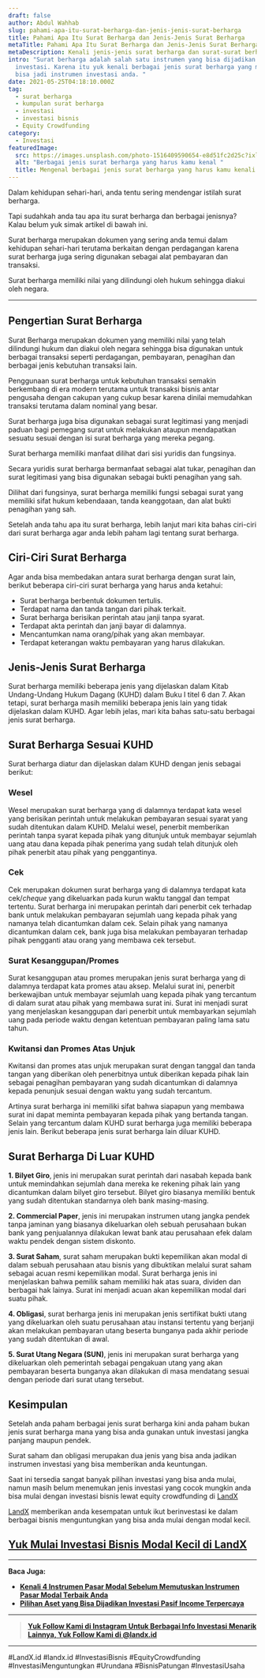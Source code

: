 ```yaml
---
draft: false
author: Abdul Wahhab
slug: pahami-apa-itu-surat-berharga-dan-jenis-jenis-surat-berharga
title: Pahami Apa Itu Surat Berharga dan Jenis-Jenis Surat Berharga
metaTitle: Pahami Apa Itu Surat Berharga dan Jenis-Jenis Surat Berharga
metaDescription: Kenali jenis-jenis surat berharga dan surat-surat berharga untuk investasi anda
intro: "Surat berharga adalah salah satu instrumen yang bisa dijadikan instrumen
  investasi. Karena itu yuk kenali berbagai jenis surat berharga yang mungkin
  bisa jadi instrumen investasi anda. "
date: 2021-05-25T04:18:10.000Z
tag:
  - surat berharga
  - kumpulan surat berharga
  - investasi
  - investasi bisnis
  - Equity Crowdfunding
category:
  - Investasi
featuredImage:
  src: https://images.unsplash.com/photo-1516409590654-e8d51fc2d25c?ixlib=rb-1.2.1&ixid=MnwxMjA3fDB8MHxwaG90by1wYWdlfHx8fGVufDB8fHx8&auto=format&fit=crop&w=1126&q=80
  alt: "Berbagai jenis surat berharga yang harus kamu kenal "
  title: Mengenal berbagai jenis surat berharga yang harus kamu kenali
---
```



Dalam kehidupan sehari-hari, anda tentu sering mendengar istilah surat berharga.

Tapi sudahkah anda tau apa itu surat berharga dan berbagai jenisnya? Kalau belum yuk simak artikel di bawah ini.

Surat berharga merupakan dokumen yang sering anda temui dalam kehidupan sehari-hari terutama berkaitan dengan perdagangan karena surat berharga juga sering digunakan sebagai alat pembayaran dan transaksi.

Surat berharga memiliki nilai yang dilindungi oleh hukum sehingga diakui oleh negara.

---

## Pengertian Surat Berharga

Surat Berharga merupakan dokumen yang memiliki nilai yang telah dilindungi hukum dan diakui oleh negara sehingga bisa digunakan untuk berbagai transaksi seperti perdagangan, pembayaran, penagihan dan berbagai jenis kebutuhan transaksi lain.

Penggunaan surat berharga untuk kebutuhan transaksi semakin berkembang di era modern terutama untuk transaksi bisnis antar pengusaha dengan cakupan yang cukup besar karena dinilai memudahkan transaksi terutama dalam nominal yang besar.

Surat berharga juga bisa digunakan sebagai surat legitimasi yang menjadi paduan bagi pemegang surat untuk melakukan ataupun mendapatkan sesuatu sesuai dengan isi surat berharga yang mereka pegang.

Surat berharga memiliki manfaat dilihat dari sisi yuridis dan fungsinya.

Secara yuridis surat berharga bermanfaat sebagai alat tukar, penagihan dan surat legitimasi yang bisa digunakan sebagai bukti penagihan yang sah.

Dilihat dari fungsinya, surat berharga memiliki fungsi sebagai surat yang memiliki sifat hukum kebendaaan, tanda keanggotaan, dan alat bukti penagihan yang sah.

Setelah anda tahu apa itu surat berharga, lebih lanjut mari kita bahas ciri-ciri dari surat berharga agar anda lebih paham lagi tentang surat berharga.

## Ciri-Ciri Surat Berharga

Agar anda bisa membedakan antara surat berharga dengan surat lain, berikut beberapa ciri-ciri surat berharga yang harus anda ketahui:

* Surat berharga berbentuk dokumen tertulis.
* Terdapat nama dan tanda tangan dari pihak terkait.
* Surat berharga berisikan perintah atau janji tanpa syarat.
* Terdapat akta perintah dan janji bayar di dalamnya.
* Mencantumkan nama orang/pihak yang akan membayar. 
* Terdapat keterangan waktu pembayaran yang harus dilakukan.

## Jenis-Jenis Surat Berharga

Surat berharga memiliki beberapa jenis yang dijelaskan dalam Kitab Undang-Undang Hukum Dagang (KUHD) dalam Buku I titel 6 dan 7. Akan tetapi, surat berharga masih memiliki beberapa jenis lain yang tidak dijelaskan dalam KUHD. Agar lebih jelas, mari kita bahas satu-satu berbagai jenis surat berharga.

## Surat Berharga Sesuai KUHD

Surat berharga diatur dan dijelaskan dalam KUHD dengan jenis sebagai berikut:

### Wesel

Wesel merupakan surat berharga yang di dalamnya terdapat kata wesel yang berisikan perintah untuk melakukan pembayaran sesuai syarat yang sudah ditentukan dalam KUHD. Melalui wesel, penerbit memberikan perintah tanpa syarat kepada pihak yang ditunjuk untuk membayar sejumlah uang atau dana kepada pihak penerima yang sudah telah ditunjuk oleh pihak penerbit atau pihak yang penggantinya.

### Cek

Cek merupakan dokumen surat berharga yang di dalamnya terdapat kata cek/_cheque_ yang dikeluarkan pada kurun waktu tanggal dan tempat tertentu. Surat berharga ini merupakan perintah dari penerbit cek terhadap bank untuk melakukan pembayaran sejumlah uang kepada pihak yang namanya telah dicantumkan dalam cek. Selain pihak yang namanya dicantumkan dalam cek, bank juga bisa melakukan pembayaran terhadap pihak pengganti atau orang yang membawa cek tersebut.

### Surat Kesanggupan/Promes

Surat kesanggupan atau promes merupakan jenis surat berharga yang di dalamnya terdapat kata promes atau aksep. Melalui surat ini, penerbit berkewajiban untuk membayar sejumlah uang kepada pihak yang tercantum di dalam surat atau pihak yang membawa surat ini. Surat ini menjadi surat yang menjelaskan kesanggupan dari penerbit untuk membayarkan sejumlah uang pada periode waktu dengan ketentuan pembayaran paling lama satu tahun.

### Kwitansi dan Promes Atas Unjuk

Kwitansi dan promes atas unjuk merupakan surat dengan tanggal dan tanda tangan yang diberikan oleh penerbitnya untuk diberikan kepada pihak lain sebagai penagihan pembayaran yang sudah dicantumkan di dalamnya kepada penunjuk sesuai dengan waktu yang sudah tercantum.

Artinya surat berharga ini memiliki sifat bahwa siapapun yang membawa surat ini dapat meminta pembayaran kepada pihak yang bertanda tangan.  Selain yang tercantum dalam KUHD surat berharga juga memiliki beberapa jenis lain. Berikut beberapa jenis surat berharga lain diluar KUHD.

## Surat Berharga Di Luar KUHD

**1. Bilyet Giro**, jenis ini merupakan surat perintah dari nasabah kepada bank untuk memindahkan sejumlah dana mereka ke rekening pihak lain yang dicantumkan dalam bilyet giro tersebut. Bilyet giro biasanya memiliki bentuk yang sudah ditentukan standarnya oleh bank masing-masing. 

**2. Commercial Paper**, jenis ini merupakan instrumen utang jangka pendek tanpa jaminan yang biasanya dikeluarkan oleh sebuah perusahaan bukan bank yang penjualannya dilakukan lewat bank atau perusahaan efek dalam waktu pendek dengan sistem diskonto.

**3. Surat Saham**, surat saham merupakan bukti kepemilikan akan modal di dalam sebuah perusahaan atau bisnis yang dibuktikan melalui surat saham sebagai acuan resmi kepemilikan modal. Surat berharga jenis ini menjelaskan bahwa pemilik saham memiliki hak atas suara, dividen dan berbagai hak lainya. Surat ini menjadi acuan akan kepemilikan modal dari suatu pihak.

**4. Obligasi**, surat berharga jenis ini merupakan jenis sertifikat bukti utang yang dikeluarkan oleh suatu perusahaan atau instansi tertentu yang berjanji akan melakukan pembayaran utang beserta bunganya pada akhir periode yang sudah ditentukan di awal. 

**5. Surat Utang Negara (SUN)**, jenis ini merupakan surat berharga yang dikeluarkan oleh pemerintah sebagai pengakuan utang yang akan pembayaran beserta bunganya akan dilakukan di masa mendatang sesuai dengan periode dari surat utang tersebut.

## Kesimpulan

Setelah anda paham berbagai jenis surat berharga kini anda paham bukan jenis surat berharga mana yang bisa anda gunakan untuk investasi jangka panjang maupun pendek.

Surat saham dan obligasi merupakan dua jenis yang bisa anda jadikan instrumen investasi yang bisa memberikan anda keuntungan.

Saat ini tersedia sangat banyak pilihan investasi yang bisa anda mulai, namun masih belum menemukan jenis investasi yang cocok mungkin anda bisa mulai dengan investasi bisnis lewat equity crowdfunding di [LandX](https://landx.id/)

[LandX](https://landx.id/project/?utm_source=Blog&utm_medium=organic+keyword&utm_campaign=blog&utm_id=Blog) memberikan anda kesempatan untuk ikut berinvestasi ke dalam berbagai bisnis menguntungkan yang bisa anda mulai dengan modal kecil.

## [Yuk Mulai Investasi Bisnis Modal Kecil di LandX](https://landx.id/project/?utm_source=Blog&utm_medium=organic+keyword&utm_campaign=blog&utm_id=Blog)

---

**Baca Juga:**

* **[Kenali 4 Instrumen Pasar Modal Sebelum Memutuskan Instrumen Pasar Modal Terbaik Anda](https://landx.id/blog/kenali-4-instrumen-pasar-modal-sebelum-memutuskan-instrumen-pasar-modal-terbaik-anda/)**
* **[Pilihan Aset yang Bisa Dijadikan Investasi Pasif Income Terpercaya](https://landx.id/blog/pilihan-aset-yang-bisa-dijadikan-investasi-pasif-income-terpercaya/)**

---

> [**Yuk Follow Kami di Instagram Untuk Berbagai Info Investasi Menarik Lainnya, Yuk Follow Kami di @landx.id**](https://instagram.com/landx.id?utm_medium=copy_link)

---

#LandX.id	#landx.id	#InvestasiBisnis	#EquityCrowdfunding	#InvestasiMenguntungkan	#Urundana	#BisnisPatungan	#InvestasiUsaha

